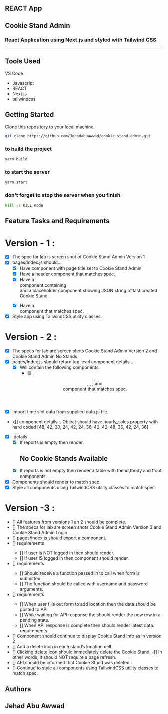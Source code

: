 ## REACT App

## Cookie Stand Admin

### React Application using Next.js and styled with Tailwind CSS

---

## Tools Used

VS Code

- Javascript
- REACT
- Next.js
- tailwindcss

## Getting Started

Clone this repository to your local machine.

```bash
git clone https://github.com/Jehadabuawwad/cookie-stand-admin.git
```

### to build the project

```bash
yarn build
```

### to start the server

```bash
yarn start
```

### don't forget to stop the server when you finish

```bash
kill -s KILL node
```

## Feature Tasks and Requirements

# Version - 1 :

- [x] The spec for lab is screen shot of Cookie Stand Admin Version 1
- [x] pages/Index.js should…
  - [x] Have <Head> component with page title set to Cookie Stand Admin
  - [x] Have a header component that matches spec.
  - [x] Have a <main> component containing <form> and a placeholder component showing JSON string of last created Cookie Stand.
  - [x] Have a <footer> component that matches spec.
- [x] Style app using TailwindCSS utility classes.

# Version - 2 :

- [x] The specs for lab are screen shots Cookie Stand Admin Version 2 and Cookie Stand Admin No Stands
- [x] pages/Index.js should return top level component <CookieStandAdmin>
      <CookieStandAdmin> details…
  - [x] Will contain the following components:
    - [x] <Head>, <Header>, <main>, <CreateForm>, <ReportTable>, and<Footer> component that matches spec.
- [x] Import time slot data from supplied data.js file.
- x[] <CreateForm> component details…
  Object should have hourly_sales property with hard coded [48, 42, 30, 24, 42, 24, 36, 42, 42, 48, 36, 42, 24, 36]
- [x] <ReportTable> details…
  - [x] If reports is empty then render <h2>No Cookie Stands Available</h2>
  - [x] If reports is not empty then render a table with thead,tbody and tfoot components.
- [x] Components should render to match spec.
- [x] Style all components using TailwindCSS utility classes to match spec

# Version -3 :

- [] All features from versions 1 an 2 should be complete.
- [] The specs for lab are screen shots Cookie Stand Admin Version 3 and Cookie Stand Admin Login
- [] pages/Index.js should export a <Home> component.
- [] <Home> requirements
  - [] If user is NOT logged in then <LoginForm> should render.
  - [] If user IS logged in then <CookieStandAdmin> component should render.
- [] <LoginForm> requirements
  - [] Should receive a function passed in to call when form is submitted.
  - [] The function should be called with username and password arguments.
- [] <CookieStandAdmin> requirements
  - [] When user fills out form to add location then the data should be posted to API
  - [] While waiting for API response the <CookieStandTable> should render the new row in a pending state.
  - [] When API response is complete then <CookieStandTable> should render latest data.
    <CookieStandTable> requirements
- [] Component should continue to display Cookie Stand info as in version 2
- [] Add a delete icon in each stand’s location cell.
- [] Clicking delete icon should immediately delete the Cookie Stand.
  -[] In other words, it should NOT require a page refresh.
- [] API should be informed that Cookie Stand was deleted.
- [] Continue to style all components using TailwindCSS utility classes to match spec.

## Authors

## Jehad Abu Awwad
